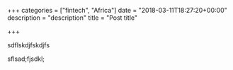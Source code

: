 +++
categories = ["fintech", "Africa"]
date = "2018-03-11T18:27:20+00:00"
description = "description"
title = "Post title"

+++

sdflskdjfskdjfs

sflsad;fjsdkl;